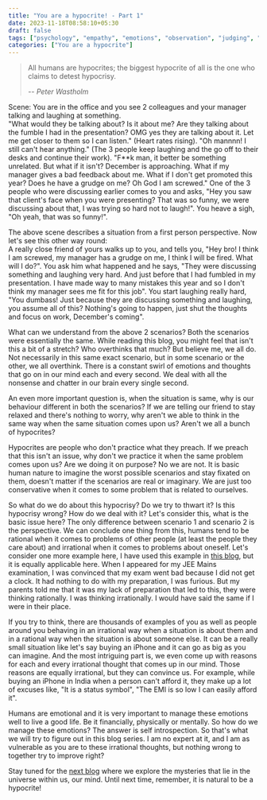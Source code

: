 ```yaml
---
title: "You are a hypocrite! - Part 1"
date: 2023-11-18T08:58:10+05:30
draft: false
tags: ["psychology", "empathy", "emotions", "observation", "judging", "rationality", "hypocrisy"]
categories: ["You are a hypocrite"]
---
```


> All humans are hypocrites; the biggest hypocrite of all is the one who claims to detest hypocrisy.
>
> -- <cite>Peter Wastholm</cite>

Scene: You are in the office and you see 2 colleagues and your manager talking and laughing at something.  
"What would they be talking about? Is it about me? Are they talking about the fumble I had in the presentation? OMG yes they are talking about it. Let me get closer to them so I can listen." (Heart rates rising). "Oh mannnn! I still can't hear anything." (The 3 people keep laughing and the go off to their desks and continue their work). "F**k man, it better be something unrelated. But what if it isn't? December is approaching. What if my manager gives a bad feedback about me. What if I don't get promoted this year? Does he have a grudge on me? Oh God I am screwed." One of the 3 people who were discussing earlier comes to you and asks, "Hey you saw that client's face when you were presenting? That was so funny, we were discussing about that, I was trying so hard not to laugh!". You heave a sigh, "Oh yeah, that was so funny!".  
  
The above scene describes a situation from a first person perspective. Now let's see this other way round:  
A really close friend of yours walks up to you, and tells you, "Hey bro! I think I am screwed, my manager has a grudge on me, I think I will be fired. What will I do?". You ask him what happened and he says, "They were discussing something and laughing very hard. And just before that I had fumbled in my presentation. I have made way to many mistakes this year and so I don't think my manager sees me fit for this job". You start laughing really hard, "You dumbass! Just because they are discussing something and laughing, you assume all of this? Nothing's going to happen, just shut the thoughts and focus on work, December's coming".  
  
What can we understand from the above 2 scenarios? Both the scenarios were essentially the same. While reading this blog, you might feel that isn't this a bit of a stretch? Who overthinks that much? But believe me, we all do. Not necessarily in this same exact scenario, but in some scenario or the other, we all overthink. There is a constant swirl of emotions and thoughts that go on in our mind each and every second. We deal with all the nonsense and chatter in our brain every single second.  
  
An even more important question is, when the situation is same, why is our behaviour different in both the scenarios? If we are telling our friend to stay relaxed and there's nothing to worry, why aren't we able to think in the same way when the same situation comes upon us? Aren't we all a bunch of hypocrites?  
  
Hypocrites are people who don't practice what they preach. If we preach that this isn't an issue, why don't we practice it when the same problem comes upon us? Are we doing it on purpose? No we are not. It is basic human nature to imagine the worst possible scenarios and stay fixated on them, doesn't matter if the scenarios are real or imaginary. We are just too conservative when it comes to some problem that is related to ourselves.  
  
So what do we do about this hypocrisy? Do we try to thwart it? Is this hypocrisy wrong? How do we deal with it? Let's consider this, what is the basic issue here? The only difference between scenario 1 and scenario 2 is the perspective. We can conclude one thing from this, humans tend to be rational when it comes to problems of other people (at least the people they care about) and irrational when it comes to problems about oneself. Let's consider one more example here, I have used this example in [this blog](/posts/the-secret-to-never-ending-happiness-2), but it is equally applicable here. When I appeared for my JEE Mains examination, I was convinced that my exam went bad because I did not get a clock. It had nothing to do with my preparation, I was furious. But my parents told me that it was my lack of preparation that led to this, they were thinking rationally. I was thinking irrationally. I would have said the same if I were in their place.  
  
If you try to think, there are thousands of examples of you as well as people around you behaving in an irrational way when a situation is about them and in a rational way when the situation is about someone else. It can be a really small situation like let's say buying an iPhone and it can go as big as you can imagine. And the most intriguing part is, we even come up with reasons for each and every irrational thought that comes up in our mind. Those reasons are equally irrational, but they can convince us. For example, while buying an iPhone in India when a person can't afford it, they make up a lot of excuses like, "It is a status symbol", "The EMI is so low I can easily afford it".  
  
Humans are emotional and it is very important to manage these emotions well to live a good life. Be it financially, physically or mentally. So how do we manage these emotions? The answer is self introspection. So that's what we will try to figure out in this blog series. I am no expert at it, and I am as vulnerable as you are to these irrational thoughts, but nothing wrong to together try to improve right?  
  
Stay tuned for the [next blog](/posts/you-are-a-hypocrite-2) where we explore the mysteries that lie in the universe within us, our mind. Until next time, remember, it is natural to be a hypocrite!  